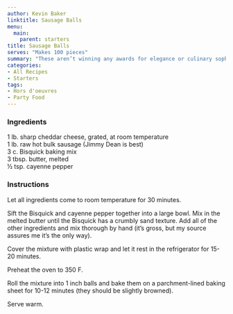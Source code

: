 ```yaml
---
author: Kevin Baker
linktitle: Sausage Balls
menu:
  main:
    parent: starters
title: Sausage Balls
serves: "Makes 100 pieces"
summary: "These aren’t winning any awards for elegance or culinary sophistication, but they’re rich, spicy and just plain good. It’s one of those hokey old recipes that’s been around forever…and there’s a reason for that!"
categories:
- All Recipes
- Starters
tags: 
- Hors d'oeuvres
- Party Food
---
```

### Ingredients

<div class="ingredient-list">

1 lb. sharp cheddar cheese, grated, at room temperature  
1 lb. raw hot bulk sausage (Jimmy Dean is best)  
3 c. Bisquick baking mix  
3 tbsp. butter, melted  
½ tsp. cayenne pepper   

</div>

### Instructions

Let all ingredients come to room temperature for 30 minutes.  

Sift the Bisquick and cayenne pepper together into a large bowl.  Mix in the melted butter until the Bisquick has a crumbly sand texture.  Add all of the other ingredients and mix thorough by hand (it’s gross, but my source assures me it’s the only way). 

Cover the mixture with plastic wrap and let it rest in the refrigerator for 15-20 minutes.

Preheat the oven to 350 F. 

Roll the mixture into 1 inch balls and bake them on a parchment-lined baking sheet for 10-12 minutes (they should be slightly browned).  

Serve warm.